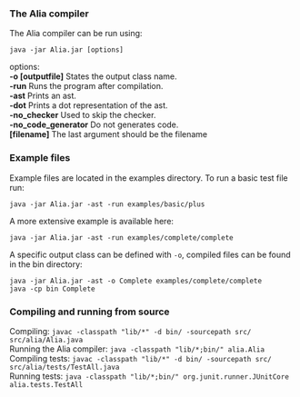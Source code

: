 ### The Alia compiler
The Alia compiler can be run using:

```java -jar Alia.jar [options]```

options:  
**-o [outputfile]** States the output class name.  
**-run** Runs the program after compilation.  
**-ast** Prints an ast.  
**-dot** Prints a dot representation of the ast.  
**-no_checker** Used to skip the checker.  
**-no_code_generator** Do not generates code.   
**[filename]** The last argument should be the filename

### Example files
Example files are located in the examples directory. To run a basic test file run:

```java -jar Alia.jar -ast -run examples/basic/plus```

A more extensive example is available here:

```java -jar Alia.jar -ast -run examples/complete/complete```

A specific output class can be defined with ```-o```, compiled files can be found in the bin directory:

```
java -jar Alia.jar -ast -o Complete examples/complete/complete
java -cp bin Complete
```

### Compiling and running from source

Compiling: ```javac -classpath "lib/*" -d bin/ -sourcepath src/ src/alia/Alia.java```  
Running the Alia compiler: ```java -classpath "lib/*;bin/" alia.Alia```  
Compiling tests: ```javac -classpath "lib/*" -d bin/ -sourcepath src/ src/alia/tests/TestAll.java```  
Running tests: ```java -classpath "lib/*;bin/" org.junit.runner.JUnitCore alia.tests.TestAll```
